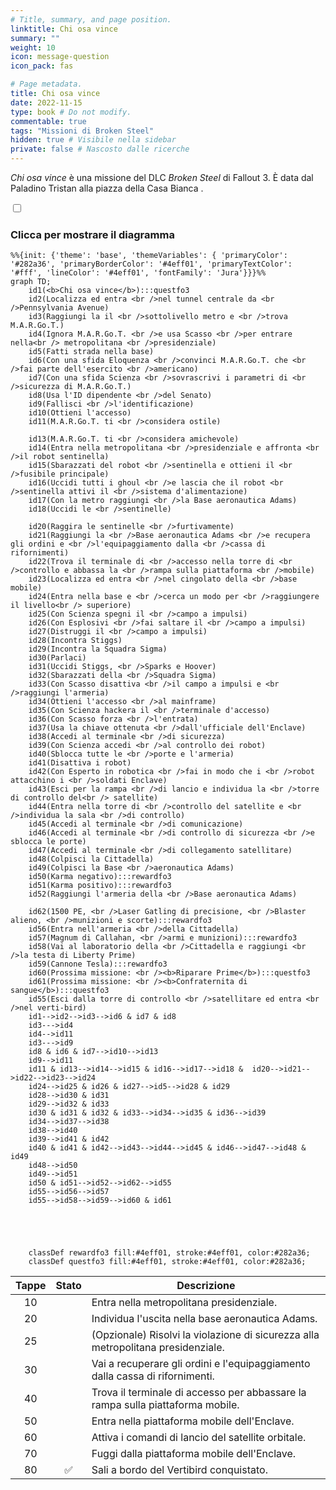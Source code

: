 ```yaml
---
# Title, summary, and page position.
linktitle: Chi osa vince
summary: ""
weight: 10
icon: message-question
icon_pack: fas

# Page metadata.
title: Chi osa vince
date: 2022-11-15
type: book # Do not modify.
commentable: true
tags: "Missioni di Broken Steel"
hidden: true # Visibile nella sidebar
private: false # Nascosto dalle ricerche
---
```


<div class="fo3">

*Chi osa vince* è una missione del DLC *Broken Steel* di Fallout 3. È data dal Paladino Tristan alla piazza della Casa Bianca <!--TODO-->.


<section class="chart-collapse">
<input type="checkbox" name="collapse2" id="handle2">
<h3 class="handle">
<label for="handle2">Clicca per mostrare il diagramma</label>
</h3>
<div class="content">

```mermaid
%%{init: {'theme': 'base', 'themeVariables': { 'primaryColor': '#282a36', 'primaryBorderColor': '#4eff01', 'primaryTextColor': '#fff', 'lineColor': '#4eff01', 'fontFamily': 'Jura'}}}%%
graph TD;
    id1(<b>Chi osa vince</b>):::questfo3
    id2(Localizza ed entra <br />nel tunnel centrale da <br />Pennsylvania Avenue)
    id3(Raggiungi la il <br />sottolivello metro e <br />trova M.A.R.Go.T.)
    id4(Ignora M.A.R.Go.T. <br />e usa Scasso <br />per entrare nella<br /> metropolitana <br />presidenziale)
    id5(Fatti strada nella base)
    id6(Con una sfida Eloquenza <br />convinci M.A.R.Go.T. che <br />fai parte dell'esercito <br />americano)
    id7(Con una sfida Scienza <br />sovrascrivi i parametri di <br />sicurezza di M.A.R.Go.T.) 
    id8(Usa l'ID dipendente <br />del Senato)
    id9(Fallisci <br />l'identificazione)
    id10(Ottieni l'accesso)
    id11(M.A.R.Go.T. ti <br />considera ostile)

    id13(M.A.R.Go.T. ti <br />considera amichevole) 
    id14(Entra nella metropolitana <br />presidenziale e affronta <br />il robot sentinella)
    id15(Sbarazzati del robot <br />sentinella e ottieni il <br />fusibile principale)
    id16(Uccidi tutti i ghoul <br />e lascia che il robot <br />sentinella attivi il <br />sistema d'alimentazione)
    id17(Con la metro raggiungi <br />la Base aeronautica Adams)
    id18(Uccidi le <br />sentinelle)

    id20(Raggira le sentinelle <br />furtivamente)
    id21(Raggiungi la <br />Base aeronautica Adams <br />e recupera gli ordini e <br />l'equipaggiamento dalla <br />cassa di rifornimenti)
    id22(Trova il terminale di <br />accesso nella torre di <br />controllo e abbassa la <br />rampa sulla piattaforma <br />mobile)
    id23(Localizza ed entra <br />nel cingolato della <br />base mobile)
    id24(Entra nella base e <br />cerca un modo per <br />raggiungere il livello<br /> superiore)
    id25(Con Scienza spegni il <br />campo a impulsi)
    id26(Con Esplosivi <br />fai saltare il <br />campo a impulsi)
    id27(Distruggi il <br />campo a impulsi)
    id28(Incontra Stiggs)
    id29(Incontra la Squadra Sigma)
    id30(Parlaci)
    id31(Uccidi Stiggs, <br />Sparks e Hoover)
    id32(Sbarazzati della <br />Squadra Sigma)
    id33(Con Scasso disattiva <br />il campo a impulsi e <br />raggiungi l'armeria)
    id34(Ottieni l'accesso <br />al mainframe)
    id35(Con Scienza hackera il <br />terminale d'accesso)
    id36(Con Scasso forza <br />l'entrata)
    id37(Usa la chiave ottenuta <br />dall'ufficiale dell'Enclave)
    id38(Accedi al terminale <br />di sicurezza)
    id39(Con Scienza accedi <br />al controllo dei robot)
    id40(Sblocca tutte le <br />porte e l'armeria)
    id41(Disattiva i robot)
    id42(Con Esperto in robotica <br />fai in modo che i <br />robot attacchino i <br />soldati Enclave)
    id43(Esci per la rampa <br />di lancio e individua la <br />torre di controllo del<br /> satellite)
    id44(Entra nella torre di <br />controllo del satellite e <br />individua la sala <br />di controllo)
    id45(Accedi al terminale <br />di comunicazione)
    id46(Accedi al terminale <br />di controllo di sicurezza <br />e sblocca le porte)
    id47(Accedi al terminale <br />di collegamento satellitare)
    id48(Colpisci la Cittadella)
    id49(Colpisci la Base <br />aeronautica Adams)
    id50(Karma negativo):::rewardfo3
    id51(Karma positivo):::rewardfo3
    id52(Raggiungi l'armeria della <br />Base aeronautica Adams)

    id62(1500 PE, <br />Laser Gatling di precisione, <br />Blaster alieno, <br />munizioni e scorte):::rewardfo3
    id56(Entra nell'armeria <br />della Cittadella)
    id57(Magnum di Callahan, <br />armi e munizioni):::rewardfo3
    id58(Vai al laboratorio della <br />Cittadella e raggiungi <br />la testa di Liberty Prime)
    id59(Cannone Tesla):::rewardfo3
    id60(Prossima missione: <br /><b>Riparare Prime</b>):::questfo3
    id61(Prossima missione: <br /><b>Confraternita di sangue</b>):::questfo3
    id55(Esci dalla torre di controllo <br />satellitare ed entra <br />nel verti-bird)
    id1-->id2-->id3-->id6 & id7 & id8
    id3--->id4
    id4-->id11
    id3--->id9
    id8 & id6 & id7-->id10-->id13
    id9-->id11
    id11 & id13-->id14-->id15 & id16-->id17-->id18 &  id20-->id21-->id22-->id23-->id24
    id24-->id25 & id26 & id27-->id5-->id28 & id29
    id28-->id30 & id31
    id29-->id32 & id33
    id30 & id31 & id32 & id33-->id34-->id35 & id36-->id39
    id34-->id37-->id38
    id38-->id40
    id39-->id41 & id42
    id40 & id41 & id42-->id43-->id44-->id45 & id46-->id47-->id48 & id49
    id48-->id50
    id49-->id51
    id50 & id51-->id52-->id62-->id55
    id55-->id56-->id57
    id55-->id58-->id59-->id60 & id61
    
    
    
    
    
    classDef rewardfo3 fill:#4eff01, stroke:#4eff01, color:#282a36;
    classDef questfo3 fill:#4eff01, stroke:#4eff01, color:#282a36;
```

</div>
</section>

| Tappe |       Stato        | Descrizione                                                                      |
|:-----:|:------------------:| -------------------------------------------------------------------------------- |
|  10   |                    | Entra nella metropolitana presidenziale.                                         |
|  20   |                    | Individua l'uscita nella base aeronautica Adams.                                 |
|  25   |                    | (Opzionale) Risolvi la violazione di sicurezza alla metropolitana presidenziale. |
|  30   |                    | Vai a recuperare gli ordini e l'equipaggiamento dalla cassa di rifornimenti.     |
|  40   |                    | Trova il terminale di accesso per abbassare la rampa sulla piattaforma mobile.   |
|  50   |                    | Entra nella piattaforma mobile dell'Enclave.                                     |
|  60   |                    | Attiva i comandi di lancio del satellite orbitale.                               |
|  70   |                    | Fuggi dalla piattaforma mobile dell'Enclave.                                     |
|  80   | :white_check_mark: | Sali a bordo del Vertibird conquistato.                                          |


</div>